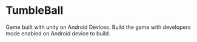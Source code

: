 # TumbleBall
Game built with unity on Android Devices.
Build the game with developers mode enabled on Android device to build.
